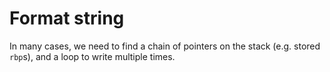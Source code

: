 # Format string

In many cases, we need to find a chain of pointers on the stack (e.g. stored `rbp`s), and a loop to write multiple times.
